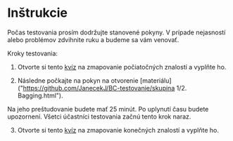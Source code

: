# Inštrukcie

Počas testovania prosím dodržujte stanovené pokyny. V prípade nejasností alebo problémov zdvihnite ruku a budeme sa vám venovať.

Kroky testovania:

1. Otvorte si tento [kvíz](https://docs.google.com/forms/d/e/1FAIpQLSfQJTBcUq9nGnBRCifGFNo4MqCzCILPuxH69vjJLcI_9YlX4Q/viewform?usp=sf_link) na zmapovanie počiatočných znalostí a vyplňte ho.

2. Následne počkajte na pokyn na otvorenie [materiálu]("https://github.com/JanecekJ/BC-testovanie/skupina 1/2. Bagging.html").

Na jeho preštudovanie budete mať 25 minút. Po uplynutí času budete upozornení. Všetci účastníci testovania začnú tento krok naraz.

3. Otvorte si tento [kvíz](https://docs.google.com/forms/d/e/1FAIpQLScGBKB5ZbHxNG5vNVjsBROLGE_br57uijy1EV80Obj61EV1oA/viewform?usp=sf_link) na zmapovanie konečných znalostí a vyplňte ho.
